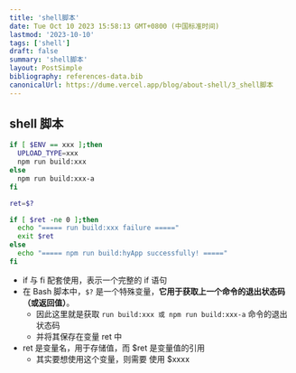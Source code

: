 ```yaml
---
title: 'shell脚本'
date: Tue Oct 10 2023 15:58:13 GMT+0800 (中国标准时间)
lastmod: '2023-10-10'
tags: ['shell']
draft: false
summary: 'shell脚本'
layout: PostSimple
bibliography: references-data.bib
canonicalUrl: https://dume.vercel.app/blog/about-shell/3_shell脚本
---
```


## shell 脚本

```bash
if [ $ENV == xxx ];then
  UPLOAD_TYPE=xxx
  npm run build:xxx
else
  npm run build:xxx-a
fi

ret=$?

if [ $ret -ne 0 ];then
  echo "===== run build:xxx failure ====="
  exit $ret
else
  echo "===== npm run build:hyApp successfully! ====="
fi
```

- if 与 fi 配套使用，表示一个完整的 if 语句
- 在 Bash 脚本中，`$?` 是一个特殊变量，**它用于获取上一个命令的退出状态码（或返回值）**。
  - 因此这里就是获取 `run build:xxx 或 npm run build:xxx-a` 命令的退出状态码
  - 并将其保存在变量 ret 中
- ret 是变量名，用于存储值，而 $ret 是变量值的引用
  - 其实要想使用这个变量，则需要 使用 $xxxx
